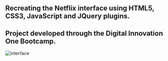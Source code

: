 
## Recreating the Netflix interface using HTML5, CSS3, JavaScript and JQuery plugins.
## Project developed through the Digital Innovation One Bootcamp.

![interface](https://user-images.githubusercontent.com/83976229/137283216-3cb6bb70-7037-4f23-911f-d05d82d44ef0.png)
